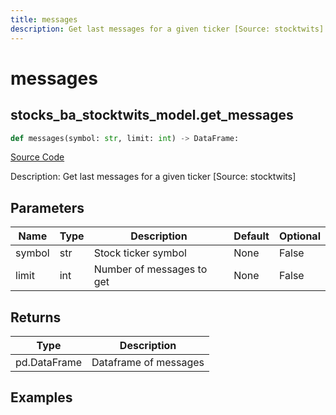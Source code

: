 ```yaml
---
title: messages
description: Get last messages for a given ticker [Source: stocktwits]
---
```

# messages

## stocks_ba_stocktwits_model.get_messages

```python
def messages(symbol: str, limit: int) -> DataFrame:
```
[Source Code](https://github.com/OpenBB-finance/OpenBBTerminal/tree/main/openbb_terminal/common/behavioural_analysis/stocktwits_model.py#L54)

Description: Get last messages for a given ticker [Source: stocktwits]

## Parameters

| Name | Type | Description | Default | Optional |
| ---- | ---- | ----------- | ------- | -------- |
| symbol | str | Stock ticker symbol | None | False |
| limit | int | Number of messages to get | None | False |

## Returns

| Type | Description |
| ---- | ----------- |
| pd.DataFrame | Dataframe of messages |

## Examples

